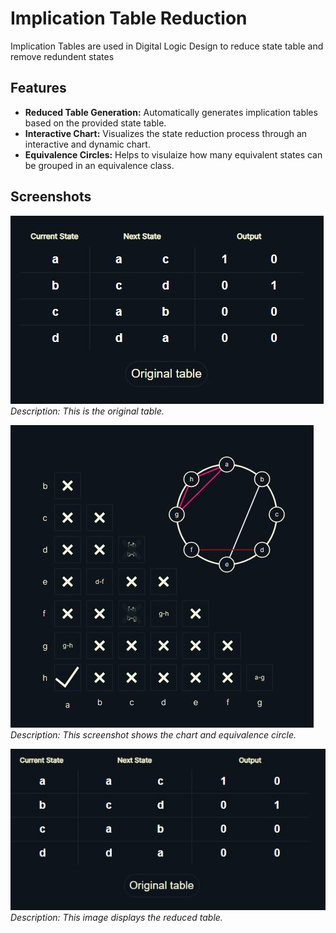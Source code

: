 # Implication Table Reduction

Implication Tables are used in Digital Logic Design to reduce state table and remove redundent states


## Features

- **Reduced Table Generation:** Automatically generates implication tables based on the provided state table.
- **Interactive Chart:** Visualizes the state reduction process through an interactive and dynamic chart.
- **Equivalence Circles:** Helps to visulaize how many equivalent states can be grouped in an equivalence class.

## Screenshots

![Original Table](screenshots/original.jpg)
*Description: This is the original table.*

![Chart and Equivalence Circle](screenshots/chart.jpg)
*Description: This screenshot shows the chart and equivalence circle.*

![Reduced Table](screenshots/reduced.jpg)
*Description: This image displays the reduced table.*
